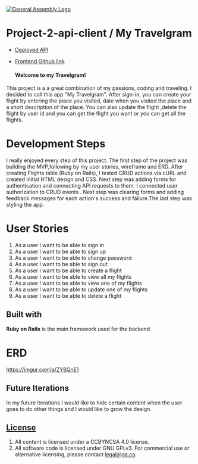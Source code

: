 [![General Assembly Logo](https://camo.githubusercontent.com/1a91b05b8f4d44b5bbfb83abac2b0996d8e26c92/687474703a2f2f692e696d6775722e636f6d2f6b6538555354712e706e67)](https://generalassemb.ly/education/web-development-immersive)

# Project-2-api-client / My Travelgram
 - [ Deployed API]( https://still-journey-83123.herokuapp.com/)
 - [ Frontend Github link]( https://github.com/EraAdem/project_2_client)

   #### Welcome to my Travelgram! ####

This project is a a great combination of my passions, coding and traveling. I decided to call this app "My Travelgram". After sign-in, you can create your flight by entering the place you  visited, date when you visited the place and a short description of the place. You can also update the flight ,delete the flight by user id and you can get the flight you want or you can get all the flights.

# Development Steps #
I really enjoyed every step of this project. The first step of the project was building the MVP,following by my user stories, wireframe and ERD.
After creating Flights table (Ruby on Rails), I tested CRUD actions via cURL and created initial HTML design and CSS. Next step was adding forms for authentication and connecting API requests to them. I connected user authorization to CRUD events . Next step was clearing forms and adding feedback messages for each action's success and failure.The last step was styling the app.

  # User Stories

  1. As a user I want to be able to sign in
  2. As a user I want to be able to sign up
  3. As a user I want to be able to change password
  4. As a user I want to be able to sign out
  5. As a user I want to be able to create a flight
  6. As a user I want to be able to view all my flights
  7. As a user I want to be able to view one of my flights
  8. As a user I want to be able to update one of my flights
  9. As a user I want to be able to delete a flight

  ## Built with


**Ruby on Rails** is the main framework used for the backend

# ERD

https://imgur.com/a/ZY6QnE1


## Future Iterations

In my future iterations I would like  to hide certain content when the user goes to do other things and I would like to grow the design.


## [License](LICENSE)

1.  All content is licensed under a CC­BY­NC­SA 4.0 license.
1.  All software code is licensed under GNU GPLv3. For commercial use or
    alternative licensing, please contact legal@ga.co.
